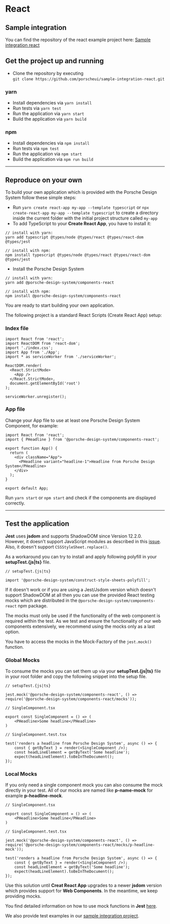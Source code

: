 # React
## Sample integration

You can find the repository of the react example project here: [Sample integration react](https://github.com/porscheui/sample-integration-react.git)

## Get the project up and running
* Clone the repository by executing <br>
`git clone https://github.com/porscheui/sample-integration-react.git`

### yarn
* Install dependencies via `yarn install`
* Run tests via `yarn test`
* Run the application via `yarn start`
* Build the application via `yarn build`

### npm
* Install dependencies via `npm install`
* Run tests via `npm test`
* Run the application via `npm start`
* Build the application via `npm run build`

---

## Reproduce on your own
To build your own application which is provided with the Porsche Design System follow these simple steps:

* Run `yarn create react-app my-app --template typescript` or `npx create-react-app my-app --template typescript` to create a directory inside the current 
folder with the initial project structure called `my-app` 
* To add TypeScript to your **Create React App**, you have to install it:
```
// install with yarn:
yarn add typescript @types/node @types/react @types/react-dom @types/jest

// install with npm:
npm install typescript @types/node @types/react @types/react-dom @types/jest
```
* Install the Porsche Design System  

``` 
// install with yarn:
yarn add @porsche-design-system/components-react

// install with npm:
npm install @porsche-design-system/components-react
```

You are ready to start building your own application.

The following project is a standard React Scripts (Create React App) setup:

### Index file
``` 
import React from 'react';
import ReactDOM from 'react-dom';
import './index.css';
import App from './App';
import * as serviceWorker from './serviceWorker';

ReactDOM.render(
  <React.StrictMode>
    <App />
  </React.StrictMode>,
  document.getElementById('root')
);

serviceWorker.unregister();
``` 

### App file

Change your App file to use at least one Porsche Design System Component, for example:

``` 
import React from 'react';
import { PHeadline } from '@porsche-design-system/components-react';

export function App() {
  return (
    <div className="App">
      <PHeadline variant="headline-1">Headline from Porsche Design System</PHeadline>
    </div>
  );
}

export default App;
```

Run `yarn start` or `npm start` and check if the components are displayed correctly.

---

## Test the application

**Jest** uses **jsdom** and supports ShadowDOM since Version 12.2.0.  
However, it doesn't support JavaScript modules as described in this [issue](https://github.com/jsdom/jsdom/issues/2475).  
Also, it doesn't support `CSSStyleSheet.replace()`.

As a workaround you can try to install and apply following polyfill in your **setupTest.{js|ts}** file.

```tsx
// setupTest.{js|ts}

import '@porsche-design-system/construct-style-sheets-polyfill';
```

If it doesn't work or if you are using a Jest/Jsdom version which doesn't support ShadowDOM at all then you can
use the provided React testing mocks which are distributed in the `@porsche-design-system/components-react` npm package.

The mocks must only be used if the functionality of the web component is required within the test.
As we test and ensure the functionality of our web components extensively, we recommend using the mocks only as a last option.

You have to access the mocks in the Mock-Factory of the `jest.mock()` function. 

### Global Mocks

To consume the mocks you can set them up via your **setupTest.{js|ts}** file in your root folder and copy the following snippet into the setup file.

```
// setupTest.{js|ts}

jest.mock('@porsche-design-system/components-react', () => require('@porsche-design-system/components-react/mocks'));
```

```
// SingleComponent.tsx

export const SingleComponent = () => (
    <PHeadline>Some headline</PHeadline>
)
```

```
// SingleComponent.test.tsx

test('renders a headline from Porsche Design System', async () => {
    const { getByText } = render(<SingleComponent />);
    const headLineElement = getByText('Some headline');
    expect(headLineElement).toBeInTheDocument();
});
```

### Local Mocks
If you only need a single component mock you can also consume the mock directly in your test. All of our mocks are named like **p-name-mock** for example **p-headline-mock**.

```
// SingleComponent.tsx

export const SingleComponent = () => (
    <PHeadline>Some headline</PHeadline>
)
```

```
// SingleComponent.test.tsx

jest.mock('@porsche-design-system/components-react', () => require('@porsche-design-system/components-react/mocks/p-headline-mock'));

test('renders a headline from Porsche Design System', async () => {
    const { getByText } = render(<SingleComponent />);
    const headLineElement = getByText('Some headline');
    expect(headLineElement).toBeInTheDocument();
});
```

Use this solution until **Creat React App** upgrades to a newer **jsdom** version which provides support for **Web Components**.
In the meantime, we keep providing mocks.
 
You find detailed information on how to use mock functions in **Jest** [here](https://jestjs.io/docs/en/mock-functions.html).
   
We also provide test examples in our [sample integration project](https://github.com/porscheui/sample-integration-react/blob/master/src/tests/App.test.tsx).
